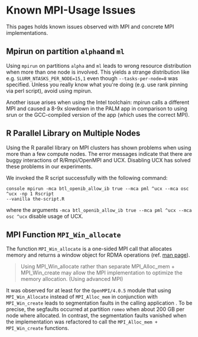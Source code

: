 # Known MPI-Usage Issues

This pages holds known issues observed with MPI and concrete MPI implementations.

## Mpirun on partition `alpha`and `ml`

Using `mpirun` on partitions `alpha` and `ml` leads to wrong resource distribution when more than
one node is involved. This yields a strange distribution like e.g. `SLURM_NTASKS_PER_NODE=15,1`
even though `--tasks-per-node=8` was specified. Unless you really know what you're doing (e.g.
use rank pinning via perl script), avoid using mpirun.

Another issue arises when using the Intel toolchain: mpirun calls a different MPI and caused a
8-9x slowdown in the PALM app in comparison to using srun or the GCC-compiled version of the app
(which uses the correct MPI).

## R Parallel Library on Multiple Nodes

Using the R parallel library on MPI clusters has shown problems when using more than a few compute
nodes. The error messages indicate that there are buggy interactions of R/Rmpi/OpenMPI and UCX.
Disabling UCX has solved these problems in our experiments.

We invoked the R script successfully with the following command:

```
console mpirun -mca btl_openib_allow_ib true --mca pml ^ucx --mca osc ^ucx -np 1 Rscript
--vanilla the-script.R
```

where the arguments `-mca btl_openib_allow_ib true --mca pml ^ucx --mca osc ^ucx` disable usage of
UCX.

## MPI Function `MPI_Win_allocate`

The function `MPI_Win_allocate` is a one-sided MPI call that allocates memory and returns a window
object for RDMA operations (ref. [man page](https://www.open-mpi.org/doc/v3.0/man3/MPI_Win_allocate.3.php)).

> Using MPI_Win_allocate rather than separate MPI_Alloc_mem + MPI_Win_create may allow the MPI implementation to optimize the memory allocation.
> (Using advanced MPI)

It was observed for at least for the `OpenMPI/4.0.5` module that using `MPI_Win_Allocate` instead of
`MPI_Alloc_mem` in conjunction with `MPI_Win_create` leads to segmentation faults in the calling
application . To be precise, the segfaults occurred at partition `romeo` when about 200 GB per node
where allocated. In contrast, the segmentation faults vanished when the implementation was
refactored to call the `MPI_Alloc_mem + MPI_Win_create` functions.
